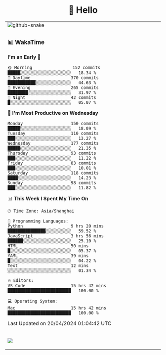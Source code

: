<div align="center">

# 🙋 Hello

<table>

  <tr>
  <td>
    <img
  alt="github-snake"
  src="profile-snake-contrib/github-user-contribution.svg"
/>
  </td>
</tr>

<tr><td>

### 📊 WakaTime

<!--START_SECTION:waka-->
**I'm an Early 🐤** 

```text
🌞 Morning                152 commits         █████░░░░░░░░░░░░░░░░░░░░   18.34 % 
🌆 Daytime                370 commits         ███████████░░░░░░░░░░░░░░   44.63 % 
🌃 Evening                265 commits         ████████░░░░░░░░░░░░░░░░░   31.97 % 
🌙 Night                  42 commits          █░░░░░░░░░░░░░░░░░░░░░░░░   05.07 % 
```
📅 **I'm Most Productive on Wednesday** 

```text
Monday                   150 commits         █████░░░░░░░░░░░░░░░░░░░░   18.09 % 
Tuesday                  110 commits         ███░░░░░░░░░░░░░░░░░░░░░░   13.27 % 
Wednesday                177 commits         █████░░░░░░░░░░░░░░░░░░░░   21.35 % 
Thursday                 93 commits          ███░░░░░░░░░░░░░░░░░░░░░░   11.22 % 
Friday                   83 commits          ███░░░░░░░░░░░░░░░░░░░░░░   10.01 % 
Saturday                 118 commits         ████░░░░░░░░░░░░░░░░░░░░░   14.23 % 
Sunday                   98 commits          ███░░░░░░░░░░░░░░░░░░░░░░   11.82 % 
```


📊 **This Week I Spent My Time On** 

```text
🕑︎ Time Zone: Asia/Shanghai

💬 Programming Languages: 
Python                   9 hrs 20 mins       ███████████████░░░░░░░░░░   59.52 % 
JavaScript               3 hrs 56 mins       ██████░░░░░░░░░░░░░░░░░░░   25.10 % 
HTML                     50 mins             █░░░░░░░░░░░░░░░░░░░░░░░░   05.37 % 
YAML                     39 mins             █░░░░░░░░░░░░░░░░░░░░░░░░   04.22 % 
Text                     12 mins             ░░░░░░░░░░░░░░░░░░░░░░░░░   01.34 % 

🔥 Editors: 
VS Code                  15 hrs 42 mins      █████████████████████████   100.00 % 

💻 Operating System: 
Mac                      15 hrs 42 mins      █████████████████████████   100.00 % 
```


 Last Updated on 20/04/2024 01:04:42 UTC
<!--END_SECTION:waka-->

</td></tr>
<td>
  <!-- programming tool icon 编程工具图标 -->

<img src="https://skillicons.dev/icons?i=sass,ts,jest,express,nuxt,firebase,gatsby,js,vue,react,redux,docker,discord,mongodb,stackoverflow,idea,git,vscode,github,gitlab,figma,vite,svg,next,gulp,webpack,bootstrap,jquery,swift,prisma" /><br>

  </td>
</table>
